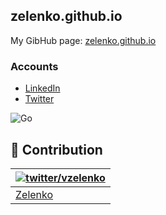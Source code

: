 ## zelenko.github.io
My GibHub page: [zelenko.github.io](https://zelenko.github.io/)


### Accounts

* [LinkedIn](https://www.linkedin.com/in/vzelenko/)
* [Twitter](https://twitter.com/vzelenko)

![Go](https://raw.githubusercontent.com/zelenko/golang-collection/master/web/pub/img/toby.jpg)


## 📖 Contribution

| [![twitter/vzelenko](https://avatars0.githubusercontent.com/u/30665185?v=4&s=50)](https://twitter.com/vzelenko "Follow @vzelenko on Twitter") |
|---|
| [Zelenko](https://zelenko.github.io/) |
